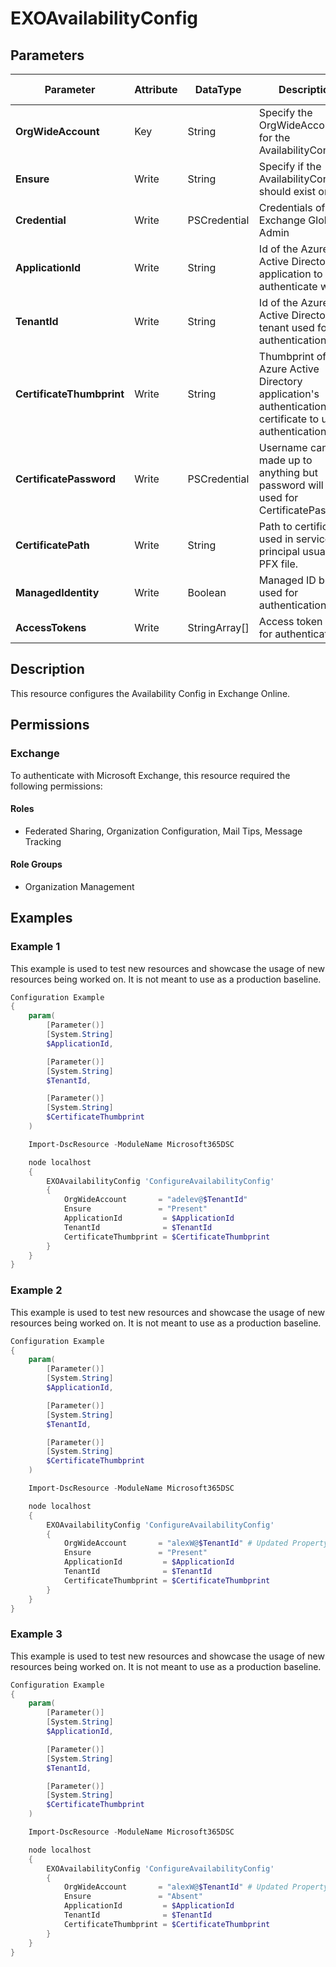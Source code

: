﻿# EXOAvailabilityConfig

## Parameters

| Parameter | Attribute | DataType | Description | Allowed Values |
| --- | --- | --- | --- | --- |
| **OrgWideAccount** | Key | String | Specify the OrgWideAccount for the AvailabilityConfig. | |
| **Ensure** | Write | String | Specify if the AvailabilityConfig should exist or not. | `Present`, `Absent` |
| **Credential** | Write | PSCredential | Credentials of the Exchange Global Admin | |
| **ApplicationId** | Write | String | Id of the Azure Active Directory application to authenticate with. | |
| **TenantId** | Write | String | Id of the Azure Active Directory tenant used for authentication. | |
| **CertificateThumbprint** | Write | String | Thumbprint of the Azure Active Directory application's authentication certificate to use for authentication. | |
| **CertificatePassword** | Write | PSCredential | Username can be made up to anything but password will be used for CertificatePassword | |
| **CertificatePath** | Write | String | Path to certificate used in service principal usually a PFX file. | |
| **ManagedIdentity** | Write | Boolean | Managed ID being used for authentication. | |
| **AccessTokens** | Write | StringArray[] | Access token used for authentication. | |

## Description

This resource configures the Availability Config in Exchange Online.

## Permissions

### Exchange

To authenticate with Microsoft Exchange, this resource required the following permissions:

#### Roles

- Federated Sharing, Organization Configuration, Mail Tips, Message Tracking

#### Role Groups

- Organization Management

## Examples

### Example 1

This example is used to test new resources and showcase the usage of new resources being worked on.
It is not meant to use as a production baseline.

```powershell
Configuration Example
{
    param(
        [Parameter()]
        [System.String]
        $ApplicationId,

        [Parameter()]
        [System.String]
        $TenantId,

        [Parameter()]
        [System.String]
        $CertificateThumbprint
    )

    Import-DscResource -ModuleName Microsoft365DSC

    node localhost
    {
        EXOAvailabilityConfig 'ConfigureAvailabilityConfig'
        {
            OrgWideAccount       = "adelev@$TenantId"
            Ensure               = "Present"
            ApplicationId         = $ApplicationId
            TenantId              = $TenantId
            CertificateThumbprint = $CertificateThumbprint
        }
    }
}
```

### Example 2

This example is used to test new resources and showcase the usage of new resources being worked on.
It is not meant to use as a production baseline.

```powershell
Configuration Example
{
    param(
        [Parameter()]
        [System.String]
        $ApplicationId,

        [Parameter()]
        [System.String]
        $TenantId,

        [Parameter()]
        [System.String]
        $CertificateThumbprint
    )

    Import-DscResource -ModuleName Microsoft365DSC

    node localhost
    {
        EXOAvailabilityConfig 'ConfigureAvailabilityConfig'
        {
            OrgWideAccount       = "alexW@$TenantId" # Updated Property
            Ensure               = "Present"
            ApplicationId         = $ApplicationId
            TenantId              = $TenantId
            CertificateThumbprint = $CertificateThumbprint
        }
    }
}
```

### Example 3

This example is used to test new resources and showcase the usage of new resources being worked on.
It is not meant to use as a production baseline.

```powershell
Configuration Example
{
    param(
        [Parameter()]
        [System.String]
        $ApplicationId,

        [Parameter()]
        [System.String]
        $TenantId,

        [Parameter()]
        [System.String]
        $CertificateThumbprint
    )

    Import-DscResource -ModuleName Microsoft365DSC

    node localhost
    {
        EXOAvailabilityConfig 'ConfigureAvailabilityConfig'
        {
            OrgWideAccount       = "alexW@$TenantId" # Updated Property
            Ensure               = "Absent"
            ApplicationId         = $ApplicationId
            TenantId              = $TenantId
            CertificateThumbprint = $CertificateThumbprint
        }
    }
}
```

